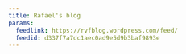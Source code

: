 ```yaml
---
title: Rafael's blog
params:
  feedlink: https://rvfblog.wordpress.com/feed/
  feedid: d337f7a7dc1aec0ad9e5d9b3baf9893e
---
```

